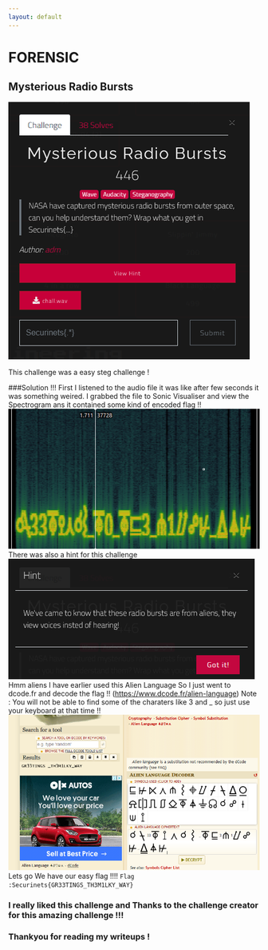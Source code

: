 ```yaml
---
layout: default
---
```

# FORENSIC

## Mysterious Radio Bursts 

![](img/desc.png)

This challenge was a easy steg challenge !

###Solution !!!
First I listened to the audio file it was like after few seconds it was something weired. I grabbed the file to Sonic Visualiser and view the Spectrogram ans it contained some kind of encoded flag !!
![](img/encoded.png)
There was also a hint for this challenge 
![](img/hint.png)
Hmm aliens I have earlier used this Alien Language So I just went to dcode.fr and decode the flag !! (https://www.dcode.fr/alien-language)
Note : You will not be able to find some of the charaters like 3 and _ so just use your keyboard at that time !!
![](img/flag.png)
Lets go We have our easy flag !!!!
```Flag :Securinets{GR33TINGS_TH3M1LKY_WAY}```

### I really liked this challenge and Thanks to the challenge creator for this amazing challenge !!!
### Thankyou for reading my writeups !
